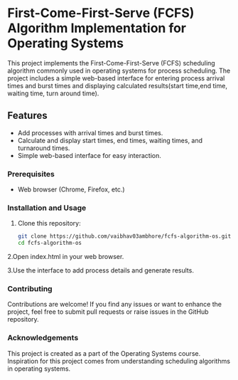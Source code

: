 # First-Come-First-Serve (FCFS) Algorithm Implementation for Operating Systems

This project implements the First-Come-First-Serve (FCFS) scheduling algorithm commonly used in operating systems for process scheduling. The project includes a simple web-based interface for entering process arrival times and burst times and displaying calculated results(start time,end time, waiting time, turn around time).

## Features

- Add processes with arrival times and burst times.
- Calculate and display start times, end times, waiting times, and turnaround times.
- Simple web-based interface for easy interaction.

### Prerequisites

- Web browser (Chrome, Firefox, etc.)

### Installation and Usage

1. Clone this repository:

   ```bash
   git clone https://github.com/vaibhav03ambhore/fcfs-algorithm-os.git
   cd fcfs-algorithm-os

 2.Open index.html in your web browser.

 3.Use the interface to add process details and generate results.

### Contributing

Contributions are welcome! If you find any issues or want to enhance the project, feel free to submit pull requests or raise issues in the GitHub repository.

### Acknowledgements

This project is created as a part of the Operating Systems course.
Inspiration for this project comes from understanding scheduling algorithms in operating systems.
